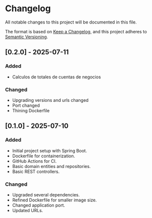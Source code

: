 # Changelog

All notable changes to this project will be documented in this file.

The format is based on [Keep a Changelog](https://keepachangelog.com/en/1.0.0/),
and this project adheres to [Semantic Versioning](https://semver.org/spec/v2.0.0.html).

## [0.2.0] - 2025-07-11

### Added
- Calculos de totales de cuentas de negocios

### Changed
- Upgrading versions and urls changed
- Port changed
- Thining Dockerfile

## [0.1.0] - 2025-07-10

### Added
- Initial project setup with Spring Boot.
- Dockerfile for containerization.
- GitHub Actions for CI.
- Basic domain entities and repositories.
- Basic REST controllers.

### Changed
- Upgraded several dependencies.
- Refined Dockerfile for smaller image size.
- Changed application port.
- Updated URLs.